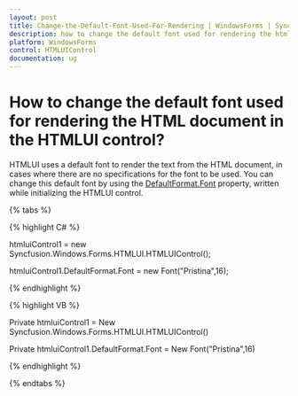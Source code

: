```yaml
---
layout: post
title: Change-the-Default-Font-Used-For-Rendering | WindowsForms | Syncfusion®
description: how to change the default font used for rendering the html document in the htmlui control?
platform: WindowsForms
control: HTMLUIControl
documentation: ug
---
```


# How to change the default font used for rendering the HTML document in the HTMLUI control?

HTMLUI uses a default font to render the text from the HTML document, in cases where there are no specifications for the font to be used. You can change this default font by using the [DefaultFormat.Font](https://help.syncfusion.com/cr/windowsforms/Syncfusion.Windows.Forms.HTMLUI.HTMLUIControl.html#Syncfusion_Windows_Forms_HTMLUI_HTMLUIControl_DefaultFormat) property, written while initializing the HTMLUI control.

{% tabs %}

{% highlight C# %}



htmluiControl1 = new Syncfusion.Windows.Forms.HTMLUI.HTMLUIControl();

htmluiControl1.DefaultFormat.Font = new Font("Pristina",16);

{% endhighlight %}

{% highlight VB %}



Private htmluiControl1 = New Syncfusion.Windows.Forms.HTMLUI.HTMLUIControl()

Private htmluiControl1.DefaultFormat.Font = New Font("Pristina",16)

{% endhighlight %}

{% endtabs %}
